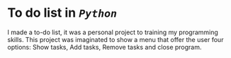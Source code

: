 # To do list in *`Python`*
I made a to-do list, it was a personal project to training my programming skills.
This project was imaginated to show a menu that offer the user four options: Show tasks, Add tasks, Remove tasks and close program.
